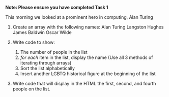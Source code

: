 **Note: Please ensure you have completed Task 1**

This morning we looked at a prominent hero in computing, Alan Turing

1. Create an array with the following names:
    Alan Turing
    Langston Hughes
    James Baldwin
    Oscar Wilde

2. Write code to show:
   1. The number of people in the list
   2. _for each_ item in the list, display the name (Use all 3 methods of iterating through arrays)
   3. Sort the list alphabetically 
   4. Insert another LGBTQ historical figure at the beginning of the list


3. Write code that will display in the HTML the first, second, and fourth people on the list.
   



